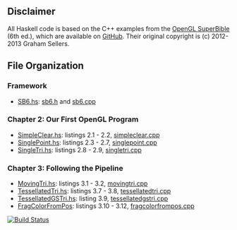 ## Disclaimer

All Haskell code is based on the C++ examples from the [OpenGL SuperBible](http://www.openglsuperbible.com/) (6th ed.), which are available on [GitHub](https://github.com/openglsuperbible/sb6code). Their original copyright is (c) 2012-2013 Graham Sellers.

## File Organization

### Framework

* [SB6.hs](src/SB6/SB6.hs): [sb6.h](https://github.com/openglsuperbible/sb6code/blob/master/include/sb6.h) and [sb6.cpp](https://github.com/openglsuperbible/sb6code/blob/master/src/sb6/sb6.cpp)

### Chapter 2: Our First OpenGL Program

* [SimpleClear.hs](src/SimpleClear/SimpleClear.hs): listings 2.1 - 2.2, [simpleclear.cpp](https://github.com/openglsuperbible/sb6code/blob/master/src/simpleclear/simpleclear.cpp)
* [SinglePoint.hs](src/SinglePoint/SinglePoint.hs): listings 2.3 - 2.7, [singlepoint.cpp](https://github.com/openglsuperbible/sb6code/blob/master/src/singlepoint/singlepoint.cpp)
* [SingleTri.hs](src/SingleTri/SingleTri.hs): listings 2.8 - 2.9, [singletri.cpp](https://github.com/openglsuperbible/sb6code/blob/master/src/singletri/singletri.cpp)

### Chapter 3: Following the Pipeline

* [MovingTri.hs](src/MovingTri/MovingTri.hs): listings 3.1 - 3.2, [movingtri.cpp](https://github.com/openglsuperbible/sb6code/blob/master/src/movingtri/movingtri.cpp)
* [TessellatedTri.hs](src/TessellatedTri/TessellatedTri.hs): listings 3.7 - 3.8, [tessellatedtri.cpp](https://github.com/openglsuperbible/sb6code/blob/master/src/tessellatedtri/tessellatedtri.cpp)
* [TessellatedGSTri.hs](src/TessellatedGSTri/TessellatedGSTri.hs): listing 3.9, [tessellatedgstri.cpp](https://github.com/openglsuperbible/sb6code/blob/master/src/tessellatedgstri/tessellatedgstri.cpp)
* [FragColorFromPos](src/FragColorFromPos/FragColorFromPos.hs): listings 3.10 - 3.12, [fragcolorfrompos.cpp](https://github.com/openglsuperbible/sb6code/blob/master/src/fragcolorfrompos/fragcolorfrompos.cpp)

[![Build Status](https://travis-ci.org/svenpanne/HSuperBible6.png)](https://travis-ci.org/svenpanne/HSuperBible6)

